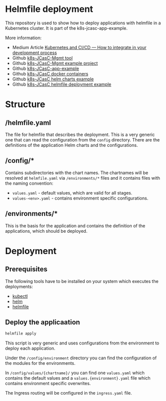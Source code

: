 # Helmfile deployment #

This repository is used to show how to deploy applications with helmfile in a Kubernetes cluster.
It is part of the k8s-jcasc-app-example.

More information:
- Medium Article [Kubernetes and CI/CD — How to integrate in your development process](https://ragin.medium.com/kubernetes-and-ci-cd-how-to-integrate-in-your-development-process-9b483b194975)
- Github [k8s-JCasC-Mgmt tool](https://github.com/Ragin-LundF/k8s-jcasc-management-go)
- Github [k8s-JCasC-Mgmt example project](https://github.com/Ragin-LundF/k8s-jcasc-mgmt-example)
- Github [k8s-JCasC-app-example](https://github.com/Ragin-LundF/k8s-jcasc-app-example)
- Github [k8s-JCasC docker containers](https://github.com/Ragin-LundF/k8s-jenkins-docker)
- Github [k8s-JCasC helm charts example](https://github.com/Ragin-LundF/k8s-jcasc-app-helm-charts)
- Github [k8s-JCasC helmfile deployment example](https://github.com/Ragin-LundF/k8s-jcasc-deploy-helmfile-example)

# Structure

## /helmfile.yaml

The file for helmfile that describes the deployment.
This is a very generic one that can read the configuration from the `config` directory.
There are the definitions of the application Helm charts and the configurations.

## /config/*

Contains subdirectories with the chart names.
The chartnames will be resolved at `helmfile.yaml` via `/environments/*` files and it contains files with the naming convention:
- `values.yaml` - default values, which are valid for all stages.
- `values-<env>.yaml` - contains environment specific configurations.

## /environments/*

This is the basis for the application and contains the definition of the applications, which should be deployed.


# Deployment #

## Prerequisites

The following tools have to be installed on your system which executes the deployments:

- [kubectl](https://kubernetes.io/docs/tasks/tools/)
- [helm](https://github.com/helm/helm)
- [helmfile](https://github.com/roboll/helmfile)

## Deploy the applicaation

```bash
helmfile apply
```


This script is very generic and uses configurations from the environment to deploy each application.

Under the `/config/environment` directory you can find the configuration of the modules for the environments.

In `/config/values/{chartname}/` you can find one `values.yaml` which contains the default values and a `values.{environment}.yaml` file which contains environment specific overwrites.

The Ingress routing will be configured in the `ingress.yaml` file.
